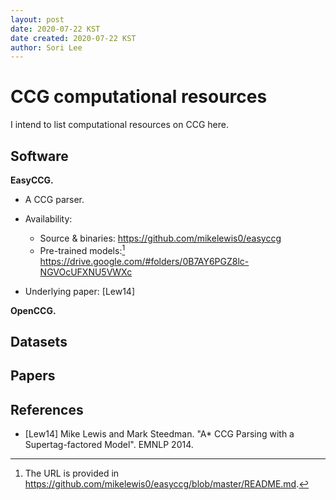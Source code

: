 ```yaml
---
layout: post
date: 2020-07-22 KST
date created: 2020-07-22 KST
author: Sori Lee
---
```


# CCG computational resources

I intend to list computational resources on CCG here.

## Software

**EasyCCG.**

- A CCG parser.

- Availability:
  - Source & binaries: <https://github.com/mikelewis0/easyccg>
  - Pre-trained models:[^1] <https://drive.google.com/#folders/0B7AY6PGZ8lc-NGVOcUFXNU5VWXc>

[^1]: The URL is provided in https://github.com/mikelewis0/easyccg/blob/master/README.md.

- Underlying paper: [Lew14]

**OpenCCG.**



## Datasets

<!--Groningen Meaning Bank-->

## Papers


## References

- [Lew14] Mike Lewis and Mark Steedman. "A* CCG Parsing with a Supertag-factored Model". EMNLP 2014.
